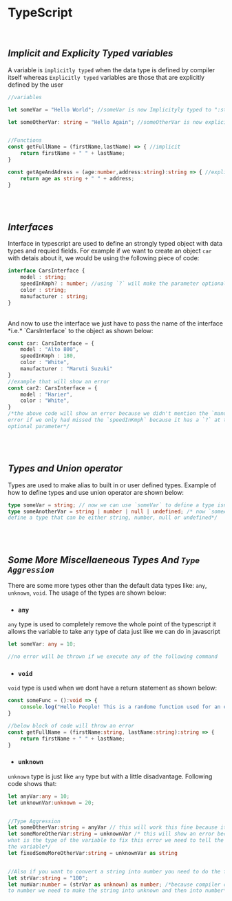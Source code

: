 # TypeScript
<br>

## ***Implicit and Explicity Typed variables***  
A variable is `implicitly typed` when the data type is defined by compiler itself whereas `Explicitly typed` variables are those that are explicitly defined by the user


```ts
//variables

let someVar = "Hello World"; //someVar is now Implicityly typed to ":string" type

let someOtherVar: string = "Hello Again"; //someOtherVar is now explicitly typed variable


//Functions
const getFullName = (firstName,lastName) => { //implicit
    return firstName + " " + lastName;
}

const getAgeAndAdress = (age:number,address:string):string => { //explicit
    return age as string + " " + address;
}
```
<br><br>

## ***Interfaces***
Interface in typescript are used to define an strongly typed object with data types and requied fields. For example if we want to create an object `car` with detais about it, we would be using the following piece of code:
```ts
interface CarsInterface {
    model : string;
    speedInKmph? : number; //using `?` will make the parameter optional
    color : string;
    manufacturer : string;
}
```
<br>
 And now to use the interface we just have to pass the name of the interface *i.e.* `CarsInterface` to the object as shown below:

```ts
const car: CarsInterface = {
    model : "Alto 800",
    speedInKmph : 180,
    color : "White",
    manufacturer : "Maruti Suzuki"
}
//example that will show an error
const car2: CarsInterface = {
    model : "Harier",
    color : "White",
}
/*the above code will show an error because we didn't mention the `manufacturer` but it will not show
error if we only had missed the `speedInKmph` because it has a `?` at the end , which makes it an
optional parameter*/
```
<br><br>

## ***Types and Union operator***
Types are used to make alias to built in or user defined types. Example of how to define types and use union operator are shown below:
```ts
type someVar = string; // now we can use `someVar` to define a type isntead of string
type someAnotherVar = string | number | null | undefined; /* now `someAnotherVar` can be used to
define a type that can be either string, number, null or undefined*/
```

<br><br>

## ***Some More Miscellaeneous Types And `Type Aggression`*** 
There are some more types other than the default data types like: `any`, `unknown`, `void`. The usage of the types are shown below:  

- ### `any`
`any` type is used to completely remove the whole point of the typescript it allows the variable to take any type of data just like we can do in javascript 
```ts
let someVar: any = 10;

//no error will be thrown if we execute any of the following command

```
- ### `void`
`void` type is used when we dont have a return statement as shown below:
```ts
const someFunc = ():void => {
    console.log("Hello People! This is a randome function used for an example")
}

//below block of code will throw an error
const getFullName = (firstName:string, lastName:string):string => {
    return firstName + " " + lastName;
}
```
- ### `unknown`
`unknown` type is just like `any` type but with a little disadvantage. Following code shows that:
```ts
let anyVar:any = 10;
let unknownVar:unknown = 20;


//Type Aggression
let someOtherVar:string = anyVar // this will work this fine because it is of any type
let someMoreOtherVar:string = unknownVar /* this will show an error because the compiler doesn't know
what is the type of the variable to fix this error we need to tell the compiler what is the type of
the variable*/
let fixedSomeMoreOtherVar:string = unknownVar as string


//Also if you want to convert a string into number you need to do the following
let strVar:string = "100";
let numVar:number = (strVar as unknown) as number; /*because compiler cannot directly convert string
to number we need to make the string into unknown and then into number*/
```